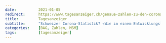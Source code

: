 ```yaml
---
date:          2021-01-05
redirect:      https://www.tagesanzeiger.ch/genaue-zahlen-zu-den-corona-toten-gibt-es-erst-in-zwei-jahren-937993046917
title:         Tagesanzeiger
subtitle:      "Schweizer Corona-Statistik? «Wie in einem Entwicklungsland»"
categories:    [BAG, Zahlen, MSM]
tags:          [tagesanzeiger]
---
```

